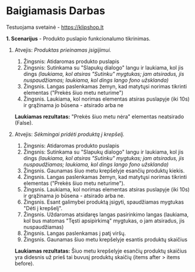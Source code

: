 # Baigiamasis Darbas

Testuojama svetainė - https://klipshop.lt

**1. Scenarijus** - Produkto puslapio funkcionalumo tikrinimas. 

1. Atvejis: *Produktas prieinamas įsigijimui.* 
    
    1. Žingsnis: Atidaromas produkto puslapis
    2. Žingsnis: Sutinkama su "Slapukų dialogo" langu ir laukiama, kol jis dings *(laukiama, kol atsiras "Sutinku" mygtukas; jam atsiradus, jis nuspaudžiamas; laukiama, kol dings lango fono užsklanda)*
    3. Žingsnis. Langas paslenkamas žemyn, kad matytųsi norimas tikrinti elementas ("Prekės šiuo metu neturime")
    4. Žingsnis. Laukiama, kol norimas elementas atsiras puslapyje (iki 10s) ir grąžinama jo būsena - atsirado arba ne
    
    **Laukiamas rezultatas:** "Prekės šiuo metu nėra" elementas neatsirado (False).
        

2. Atvejis: *Sėkmingai pridėti produktą į krepšelį.* 
    
    1. Žingsnis: Atidaromas produkto puslapis
    2. Žingsnis: Sutinkama su "Slapukų dialogo" langu ir laukiama, kol jis dings *(laukiama, kol atsiras "Sutinku" mygtukas; jam atsiradus, jis nuspaudžiamas; laukiama, kol dings lango fono užsklanda)*
    3. Žingsnis. Gaunamas šiuo metu krepšelyje esančių produktų kiekis.
    4. Žingsnis. Langas paslenkamas žemyn, kad matytųsi norimas tikrinti elementas ("Prekės šiuo metu neturime").
    5. Žingsnis. Laukiama, kol norimas elementas atsiras puslapyje (iki 10s) ir grąžinama jo būsena - atsirado arba ne.
    6. Žingsnis. Esant galimybei produktą įsigyti, spaudžiamas mygtukas "Dėti į krepšelį".
    7. Žingsnis. Uždaromas atsidaręs langas pasirinkimo langas (laukiama, kol bus matomas "Tęsti apsipirkimą" mygtukas,  o jam atsiradus, jis nuspaudžiamas)
    8. Žingsnis. Langas paslenkamas į patį viršų.
    9. Žingsnis. Gaunamas šiuo metu krepšelyje esantis produktų skaičius
    
    **Laukiamas rezultatas:** Šiuo metu krepšelyje esančių produktų skaičius yra didesnis už prieš tai buvusį produktų skaičių (items after > items before).
        
